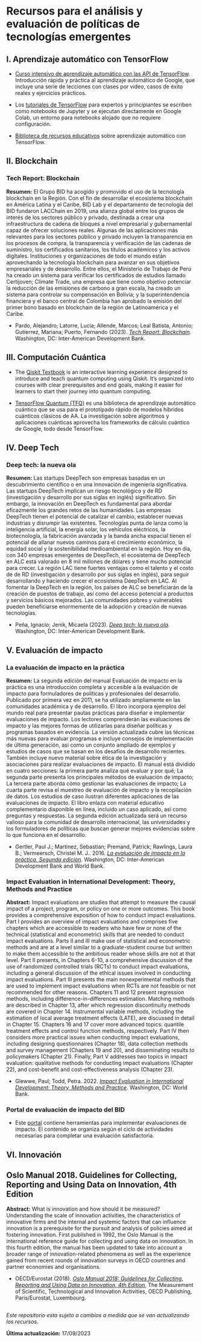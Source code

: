 # Recursos para el análisis y evaluación de políticas de tecnologías emergentes

## I. Aprendizaje automático con TensorFlow

- [Curso intensivo de aprendizaje automático con las API de TensorFlow](https://developers.google.com/machine-learning/crash-course?hl=es-419). Introducción rápida y práctica al aprendizaje automático de Google, que incluye una serie de lecciones con clases por video, casos de éxito reales y ejercicios prácticos.

- Los [tutoriales de TensorFlow](https://www.tensorflow.org/tutorials?hl=es-419) para expertos y principiantes se escriben como notebooks de Jupyter y se ejecutan directamente en Google Colab, un entorno para notebooks alojado que no requiere configuración. 

- [Biblioteca de recursos educativos](https://www.tensorflow.org/resources/learn-ml?hl=es-419) sobre aprendizaje automático con TensorFlow.

## II. Blockchain

### Tech Report: Blockchain

**Resumen:** El Grupo BID ha acogido y promovido el uso de la tecnología blockchain en la Región. Con el fin de desarrollar el ecosistema blockchain en América Latina y el Caribe, BID Lab y el departamento de tecnología del BID fundaron LACChain en 2019, una alianza global entre los grupos de interés de los sectores público y privado, destinada a crear una infraestructura de cadena de bloques a nivel empresarial y gubernamental capaz de ofrecer soluciones reales. Algunas de las aplicaciones más relevantes para los sectores público y privado incluyen la transparencia en los procesos de compra, la transparencia y verificación de las cadenas de suministro, los certificados sanitarios, los títulos académicos y los activos digitales. Instituciones y organizaciones de todo el mundo están aprovechando la tecnología blockchain para avanzar en sus objetivos empresariales y de desarrollo. Entre ellos, el Ministerio de Trabajo de Perú ha creado un sistema para verificar los certificados de estudios llamado Certijoven; Climate Trade, una empresa que tiene como objetivo potenciar la reducción de las emisiones de carbono a gran escala, ha creado un sistema para controlar su compensación en Bolivia; y la superintendencia financiera y el banco central de Colombia han aprobado la emisión del primer bono basado en blockchain de la región de Latinoamérica y el Caribe.

- Pardo, Alejandro; Latorre, Lucia; Allende, Marcos; Leal Batista, Antonio; Gutierrez, Mariana; Puerto, Fernando (2023). [*Tech Report: Blockchain*](https://publications.iadb.org/es/tech-report-blockchain). Washington, DC: Inter-American Development Bank.

## III. Computación Cuántica

- The [Qiskit Textbook](https://qiskit.org/learn) is an interactive learning experience designed to introduce and teach quantum computing using Qiskit. It’s organized into courses with clear prerequisites and end goals, making it easier for learners to start their journey into quantum computing.

- [TensorFlow Quantum (TFQ)](https://www.tensorflow.org/quantum?hl=es-419) es una biblioteca de aprendizaje automático cuántico que se usa para el prototipado rápido de modelos híbridos cuánticos clásicos de AA. La investigación sobre algoritmos y aplicaciones cuánticas aprovecha los frameworks de cálculo cuántico de Google, todo desde TensorFlow.

## IV. Deep Tech

### Deep tech: la nueva ola

**Resumen:** Las startups DeepTech son empresas basadas en un descubrimiento científico o en una innovación de ingeniería significativa. Las startups DeepTech implican un riesgo tecnológico y de RD (investigación y desarrollo por sus siglas en inglés) significativo. Sin embargo, la innovación en DeepTech es fundamental para abordar eficazmente los grandes retos de las humanidades. Las empresas DeepTech tienen el potencial de catalizar el cambio, establecer nuevas industrias y disrumpir las existentes. Tecnologías punta de lanza como la inteligencia artificial, la energía solar, los vehículos eléctricos, la biotecnología, la fabricación avanzada y la banda ancha espacial tienen el potencial de allanar nuevos caminos para el crecimiento económico, la equidad social y la sostenibilidad medioambiental en la región. Hoy en día, con 340 empresas emergentes de DeepTech, el ecosistema de DeepTech en ALC está valorado en 8 mil millones de dólares y tiene mucho potencial para crecer. La región LAC tiene fuertes ventajas como el talento y el costo de de RD (investigación y desarrollo por sus siglas en inglés), para seguir desarrollando y haciendo crecer el ecosistema DeepTech en LAC. Al fomentar la DeepTech en la región, los países de ALC se beneficiarán de la creación de puestos de trabajo, así como del acceso potencial a productos y servicios básicos mejorados. Las comunidades pobres y vulnerables pueden beneficiarse enormemente de la adopción y creación de nuevas tecnologías.

- Peña, Ignacio; Jenik, Micaela (2023). [*Deep tech: la nueva ola*](https://publications.iadb.org/es/deep-tech-la-nueva-ola). Washington, DC: Inter-American Development Bank.

## V. Evaluación de impacto

### La evaluación de impacto en la práctica

**Resumen:** La segunda edición del manual Evaluación de impacto en la práctica es una introducción completa y accesible a la evaluación de impacto para formuladores de políticas y profesionales del desarrollo. Publicado por primera vez en 2011, se ha utilizado ampliamente en las comunidades académica y de desarrollo. El libro incorpora ejemplos del mundo real para presentar pautas prácticas para diseñar e implementar evaluaciones de impacto. Los lectores comprenderán las evaluaciones de impacto y las mejores formas de utilizarlas para diseñar políticas y programas basados en evidencia. La versión actualizada cubre las técnicas más nuevas para evaluar programas e incluye consejos de implementación de última generación, así como un conjunto ampliado de ejemplos y estudios de casos que se basan en los desafíos de desarrollo recientes. También incluye nuevo material sobre ética de la investigación y asociaciones para realizar evaluaciones de impacto. El manual está dividido en cuatro secciones: la primera parte analiza qué evaluar y por qué; La segunda parte presenta los principales métodos de evaluación de impacto; La tercera parte aborda cómo gestionar las evaluaciones de impacto; La cuarta parte revisa el muestreo de evaluación de impacto y la recopilación de datos. Los estudios de caso ilustran diferentes aplicaciones de las evaluaciones de impacto. El libro enlaza con material educativo complementario disponible en línea, incluido un caso aplicado, así como preguntas y respuestas. La segunda edición actualizada será un recurso valioso para la comunidad de desarrollo internacional, las universidades y los formuladores de políticas que buscan generar mejores evidencias sobre lo que funciona en el desarrollo.

- Gertler, Paul J.; Martinez, Sebastian; Premand, Patrick; Rawlings, Laura B.; Vermeersch, Christel M. J.. 2016. [*La evaluación de impacto en la práctica, Segunda edición*](https://openknowledge.worldbank.org/entities/publication/ebbe3565-69ff-5fe2-b65d-11329cf45293). Washington, DC: Inter-American Development Bank and World Bank.

### Impact Evaluation in International Development: Theory, Methods and Practice

**Abstract:** Impact evaluations are studies that attempt to measure the causal impact of a project, program, or policy on one or more outcomes. This book provides a comprehensive exposition of how to conduct impact evaluations. Part I provides an overview of impact evaluations and comprises five chapters which are accessible to readers who have few or none of the technical (statistical and econometric) skills that are needed to conduct impact evaluations. Parts II and III make use of statistical and econometric methods and are at a level similar to a graduate-student course but written to make them accessible to the ambitious reader whose skills are not at that level. Part II presents, in Chapters 6-10, a comprehensive discussion of the use of randomized controlled trials (RCTs) to conduct impact evaluations, including a general discussion of the ethical issues involved in conducting impact evaluations. Part III presents the main nonexperimental methods that are used to implement impact evaluations when RCTs are not feasible or not recommended for other reasons. Chapters 11 and 12 present regression methods, including difference-in-differences estimation. Matching methods are described in Chapter 13, after which regression discontinuity methods are covered in Chapter 14. Instrumental variable methods, including the estimation of local average treatment effects (LATE), are discussed in detail in Chapter 15. Chapters 16 and 17 cover more advanced topics: quantile treatment effects and control function methods, respectively. Part IV then considers more practical issues when conducting impact evaluations, including designing questionnaires (Chapter 18), data collection methods and survey management (Chapters 19 and 20), and disseminating results to policymakers (Chapter 21). Finally, Part V addresses two topics in impact evaluation: qualitative methods for conducting impact evaluations (Chapter 22), and cost-benefit and cost-effectiveness analysis (Chapter 23).

- Glewwe, Paul; Todd, Petra. 2022. [*Impact Evaluation in International Development: Theory, Methods and Practice*](https://openknowledge.worldbank.org/entities/publication/dd5a1c37-56a7-5b90-a1f9-508e7a3a7632). Washington, DC: World Bank.

### Portal de evaluación de impacto del BID

- Este [portal](https://www.iadb.org/es/topics-effectiveness-improving-lives/evaluacion-de-impacto) contiene herramientas para implementar evaluaciones de impacto. El contenido se organiza según el ciclo de actividades necesarias para completar una evaluación satisfactoria.

## VI. Innovación

## Oslo Manual 2018. Guidelines for Collecting, Reporting and Using Data on Innovation, 4th Edition

**Abstract:** What is innovation and how should it be measured? Understanding the scale of innovation activities, the characteristics of innovative firms and the internal and systemic factors that can influence innovation is a prerequisite for the pursuit and analysis of policies aimed at fostering innovation. First published in 1992, the Oslo Manual is the international reference guide for collecting and using data on innovation. In this fourth edition, the manual has been updated to take into account a broader range of innovation-related phenomena as well as the experience gained from recent rounds of innovation surveys in OECD countries and partner economies and organisations. 

- OECD/Eurostat (2018). [*Oslo Manual 2018: Guidelines for Collecting, Reporting and Using Data on Innovation, 4th Edition*](https://doi.org/10.1787/9789264304604-en), The Measurement of Scientific, Technological and Innovation Activities, OECD Publishing, Paris/Eurostat, Luxembourg.

##

*Este repositorio esta sujeto a cambios a medida que se van actualizando los recursos.*

**Última actualización:** 17/09/2023
